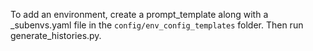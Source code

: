 To add an environment, create a prompt_template along with a _subenvs.yaml file in the `config/env_config_templates` folder. Then run generate_histories.py.
